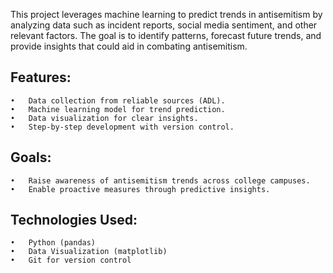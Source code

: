 This project leverages machine learning to predict trends in antisemitism by analyzing data such as incident reports, social media sentiment, and other relevant factors. The goal is to identify patterns, forecast future trends, and provide insights that could aid in combating antisemitism.

## Features:
	•	Data collection from reliable sources (ADL).
	•	Machine learning model for trend prediction.
	•	Data visualization for clear insights.
	•	Step-by-step development with version control.

## Goals:
	•	Raise awareness of antisemitism trends across college campuses.
	•	Enable proactive measures through predictive insights.

## Technologies Used:
	•	Python (pandas)
	•	Data Visualization (matplotlib)
	•	Git for version control
